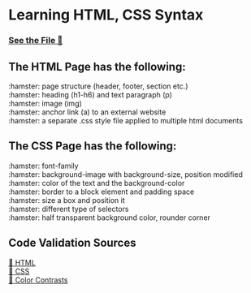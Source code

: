 <H1> Learning HTML, CSS Syntax </H1>

[<h3>See the File :roller_coaster:</h3>](http://users.metropolia.fi/~ekaterv/CSS%20Assignment%202/Prog.html)

<h2> The HTML Page has the following: </h2>
:hamster: page structure (header, footer, section etc.) <br>
:hamster: heading (h1-h6) and text paragraph (p) <br>
:hamster: image (img) <br>
:hamster: anchor link (a) to an external website <br>
:hamster: a separate .css style file applied  to multiple html documents <br>


<h2> The CSS Page has the following: </h2>
:hamster: font-family <br>
:hamster: background-image with background-size, position modified <br>
:hamster: color of the text and the background-color <br>
:hamster: border to a block element and padding space <br>
:hamster: size a box and position it <br>
:hamster: different type of selectors  <br>
:hamster: half transparent background color, rounder corner <br>

<h2>Code Validation Sources</h2>

[:link: HTML](https://www.jigsaw.w3.org/css-validator) <br>
[:link: CSS](https://www.validator.w3.org)<br>
[:link: Color Contrasts](https://www.webaim.org/resources/contrastchecker)
